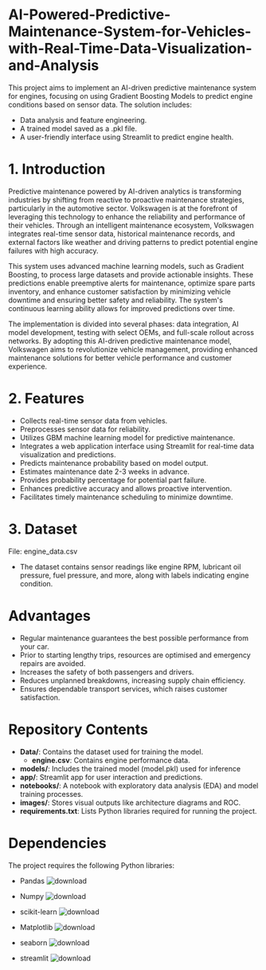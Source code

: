 # AI-Powered-Predictive-Maintenance-System-for-Vehicles-with-Real-Time-Data-Visualization-and-Analysis
This project aims to implement an AI-driven predictive maintenance system for engines, focusing on using Gradient Boosting Models to predict engine conditions based on sensor data. The solution includes:

- Data analysis and feature engineering.
- A trained model saved as a .pkl file.
- A user-friendly interface using Streamlit to predict engine health.


# 1. Introduction
Predictive maintenance powered by AI-driven analytics is transforming industries by shifting from reactive to proactive maintenance strategies, particularly in the automotive sector. Volkswagen is at the forefront of leveraging this technology to enhance the reliability and performance of their vehicles. Through an intelligent maintenance ecosystem, Volkswagen integrates real-time sensor data, historical maintenance records, and external factors like weather and driving patterns to predict potential engine failures with high accuracy.

This system uses advanced machine learning models, such as Gradient Boosting, to process large datasets and provide actionable insights. These predictions enable preemptive alerts for maintenance, optimize spare parts inventory, and enhance customer satisfaction by minimizing vehicle downtime and ensuring better safety and reliability. The system's continuous learning ability allows for improved predictions over time.

The implementation is divided into several phases: data integration, AI model development, testing with select OEMs, and full-scale rollout across networks. By adopting this AI-driven predictive maintenance model, Volkswagen aims to revolutionize vehicle management, providing enhanced maintenance solutions for better vehicle performance and customer experience.


# 2. Features
- Collects real-time sensor data from vehicles.
- Preprocesses sensor data for reliability.
- Utilizes GBM machine learning model for predictive maintenance.
- Integrates a web application interface using Streamlit for real-time data visualization and predictions.
- Predicts maintenance probability based on model output.
- Estimates maintenance date 2-3 weeks in advance.
- Provides probability percentage for potential part failure.
- Enhances predictive accuracy and allows proactive intervention.
- Facilitates timely maintenance scheduling to minimize downtime.

# 3. Dataset
File: engine_data.csv
- The dataset contains sensor readings like engine RPM, lubricant oil pressure, fuel pressure, and more, along with labels indicating engine condition.



# Advantages
- Regular maintenance guarantees the best possible performance from your car.
- Prior to starting lengthy trips, resources are optimised and emergency repairs are avoided.
- Increases the safety of both passengers and drivers.
- Reduces unplanned breakdowns, increasing supply chain efficiency.
- Ensures dependable transport services, which raises customer satisfaction.


# Repository Contents

- **Data/**: Contains the dataset used for training the model.
  - **engine.csv**: Contains engine performance data.
- **models/**: Includes the trained model (model.pkl) used for inference
- **app/**: Streamlit app for user interaction and predictions.
- **notebooks/**: A notebook with exploratory data analysis (EDA) and model training processes.
- **images/**: Stores visual outputs like architecture diagrams and ROC.
- **requirements.txt**: Lists Python libraries required for running the project.


# Dependencies
The project requires the following Python libraries:
- Pandas
![download](https://github.com/user-attachments/assets/bc870cbc-1a76-40f0-ab50-114cfe183937)
- Numpy
![download](https://github.com/user-attachments/assets/3fcfdadf-239d-4bb8-a84b-2e879ce639d7)
- scikit-learn
![download](https://github.com/user-attachments/assets/2607b27e-26a3-42d9-80fa-037ae9247a41)
- Matplotlib
![download](https://github.com/user-attachments/assets/471432df-7693-4dab-8fbe-28db6abc5bd5)


- seaborn
![download](https://github.com/user-attachments/assets/f47a7af8-418f-4bce-9272-5544f0bee576)

- streamlit
![download](https://github.com/user-attachments/assets/583ea90c-fa2d-4102-a9f5-c5842f4c94b4)














